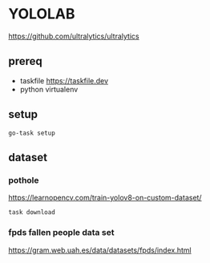 # YOLOLAB


https://github.com/ultralytics/ultralytics

## prereq

- taskfile https://taskfile.dev
- python virtualenv


## setup

```
go-task setup
```


## dataset

### pothole

https://learnopencv.com/train-yolov8-on-custom-dataset/

```
task download
```

### fpds fallen people data set

https://gram.web.uah.es/data/datasets/fpds/index.html
